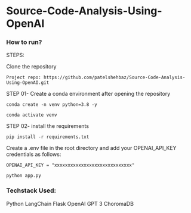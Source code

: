 # Source-Code-Analysis-Using-OpenAI

### How to run?

STEPS:

Clone the repository

```
Project repo: https://github.com/patelshehbaz/Source-Code-Analysis-Using-OpenAI.git
```

STEP 01- Create a conda environment after opening the repository

```
conda create -n venv python=3.8 -y
```

```
conda activate venv
```

STEP 02- install the requirements

```
pip install -r requirements.txt
```

Create a .env file in the root directory and add your OPENAI_API_KEY credentials as follows:

```
OPENAI_API_KEY = "xxxxxxxxxxxxxxxxxxxxxxxxxxxxx"
```

```
python app.py
```

### Techstack Used:

Python
LangChain
Flask
OpenAI
GPT 3
ChoromaDB
